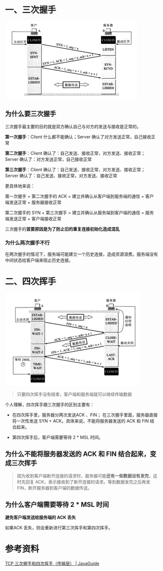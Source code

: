 # 一、三次握手

![image-20240313212956831](images/image-20240313212956831.png)

## 为什么要三次握手

三次握手最主要的目的就是双方确认自己与对方的发送与接收是正常的。

**第一次握手**：Client 什么都不能确认；Server 确认了对方发送正常，自己接收正常

**第二次握手**：Client 确认了：自己发送、接收正常，对方发送、接收正常；Server 确认了：对方发送正常，自己接收正常

**第三次握手**：Client 确认了：自己发送、接收正常，对方发送、接收正常；Server 确认了：自己发送、接收正常，对方发送、接收正常



更具体地来说：

第一次握手 + 第二次握手的 ACK =  建立并确认从客户端到服务端的通信 = 客户端发送正常 + 服务器接收正常

第二次握手的 SYN + 第三次握手 = 建立并确认从服务端到客户端的通信 = 服务端发送正常 + 客户端接收正常







三次握手的**首要原因是为了防止旧的重复连接初始化造成混乱**





### 为什么两次握手不行

在两次握手的情况下，服务端可能建立一个历史连接，造成资源浪费。服务端没有中间状态给客户端来阻止历史连接。







# 二、四次挥手

![image-20240313213131107](images/image-20240313213131107.png)

> 只要四次挥手没有结束，客户端和服务端就可以继续传输数据





个人理解，四次挥手跟三次握手的区别主要有：

- 在四次挥手里，服务器分两次发送ACK 、FIN； 在三次握手里面，服务器直接将一次性发送 SYN + ACK。具体来说，不能将服务器发送的 ACK 和 FIN 结合起来。

- 第四次挥手后，客户端需要等待 2 * MSL 时间。





## 为什么不能将服务器发送的 ACK 和 FIN 结合起来，变成三次挥手

> 因为收到客户端断开连接的请求时，服务器可能**还有一些数据没有发完**，这时先回复 ACK，表示接收到了断开连接的请求。等到数据发完之后再发 FIN，断开服务器到客户端的数据传送。





## 为什么客户端需要等待 2 * MSL 时间



**避免客户端发送给服务端的 ACK 丢失**

如果ACK 丢失，则会重新进行第三次挥手和第四次挥手。



# 参考资料

[TCP 三次握手和四次挥手（传输层） | JavaGuide](https://javaguide.cn/cs-basics/network/tcp-connection-and-disconnection.html#建立连接-tcp-三次握手)